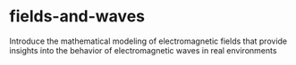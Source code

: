 # fields-and-waves
Introduce the mathematical modeling of electromagnetic fields that provide insights into the behavior of electromagnetic waves in real environments
